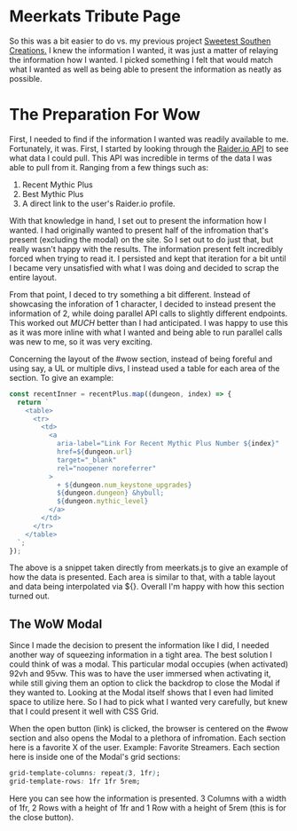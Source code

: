 # Meerkats Tribute Page

So this was a bit easier to do vs. my previous project [Sweetest Southen Creations.](https://github.com/Joey-Robinson/SweetestSouthernCreations) I knew the information I wanted, it was just a matter of relaying the information how I wanted. I picked something I felt that would match what I wanted as well as being able to present the information as neatly as possible.

# The Preparation For Wow

First, I needed to find if the information I wanted was readily available to me. Fortunately, it was. First, I started by looking through the [Raider.io API](https://raider.io/api) to see what data I could pull. This API was incredible in terms of the data I was able to pull from it. Ranging from a few things such as:

1. Recent Mythic Plus
2. Best Mythic Plus
3. A direct link to the user's Raider.io profile.

With that knowledge in hand, I set out to present the information how I wanted. I had originally wanted to present half of the infromation that's present (excluding the modal) on the site. So I set out to do just that, but really wasn't happy with the results. The information present felt incredibly forced when trying to read it. I persisted and kept that iteration for a bit until I became very unsatisfied with what I was doing and decided to scrap the entire layout.

From that point, I deced to try something a bit different. Instead of showcasing the inforation of 1 character, I decided to instead present the information of 2, while doing parallel API calls to slightly different endpoints. This worked out _MUCH_ better than I had anticipated. I was happy to use this as it was more inline with what I wanted and being able to run parallel calls was new to me, so it was very exciting.

Concerning the layout of the #wow section, instead of being foreful and using say, a UL or multiple divs, I instead used a table for each area of the section. To give an example:

```javascript
const recentInner = recentPlus.map((dungeon, index) => {
  return `
    <table>
      <tr>
        <td>
          <a
            aria-label="Link For Recent Mythic Plus Number ${index}"
            href=${dungeon.url}
            target="_blank"
            rel="noopener noreferrer"
          >
            + ${dungeon.num_keystone_upgrades}
            ${dungeon.dungeon} &hybull;
            ${dungeon.mythic_level}
          </a>
        </td>
      </tr>
    </table>
  `;
});
```

The above is a snippet taken directly from meerkats.js to give an example of how the data is presented. Each area is similar to that, with a table layout and data being interpolated via \${}. Overall I'm happy with how this section turned out.

## The WoW Modal

Since I made the decision to present the information like I did, I needed another way of squeezing information in a tight area. The best solution I could think of was a modal. This particular modal occupies (when activated)
92vh and 95vw. This was to have the user immersed when activating it, while still giving them an option to click the backdrop to close the Modal if they wanted to. Looking at the Modal itself shows that I even had limited space to utilize here. So I had to pick what I wanted very carefully, but knew that I could present it well with CSS Grid.

When the open button (link) is clicked, the browser is centered on the #wow section and also opens the Modal to a plethora of infromation. Each section here is a favorite X of the user. Example: Favorite Streamers. Each section here is inside one of the Modal's grid sections:

```css
grid-template-columns: repeat(3, 1fr);
grid-template-rows: 1fr 1fr 5rem;
```

Here you can see how the information is presented. 3 Columns with a width of 1fr, 2 Rows with a height of 1fr and 1 Row with a height of 5rem (this is for the close button).
